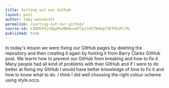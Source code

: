 ```yaml
---
title: Sorting out our Github
layout: post
author: toby.wonnacott
permalink: /sorting-out-our-github/
source-id: 13NOhY0jx0gyMuUBH4uvmTlpiS45TNdmgf3ETKkSPi7U
published: true
---
```

In today's lesson we were fixing our GitHub pages by deleting the repository and then creating it again by forking it from Barry Clarks GitHub post. We learnt how to prevent our GitHub from breaking and how to fix it. Many people had all kind of problems with their GitHub and if I were to do better at fixing my GitHub I would have better knowledge of how to fix it and how to know what to do. I think I did well choosing the right colour scheme using style.sccs.

